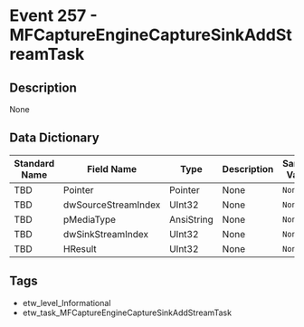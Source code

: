 # Event 257 - MFCaptureEngineCaptureSinkAddStreamTask

## Description
None

## Data Dictionary
|Standard Name|Field Name|Type|Description|Sample Value|
|---|---|---|---|---|
|TBD|Pointer|Pointer|None|`None`|
|TBD|dwSourceStreamIndex|UInt32|None|`None`|
|TBD|pMediaType|AnsiString|None|`None`|
|TBD|dwSinkStreamIndex|UInt32|None|`None`|
|TBD|HResult|UInt32|None|`None`|

## Tags
* etw_level_Informational
* etw_task_MFCaptureEngineCaptureSinkAddStreamTask